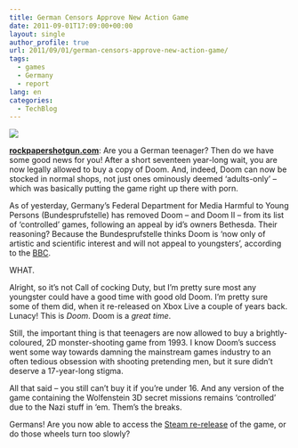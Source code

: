 ```yaml
---
title: German Censors Approve New Action Game
date: 2011-09-01T17:09:00+00:00
layout: single
author_profile: true
url: 2011/09/01/german-censors-approve-new-action-game/
tags:
  - games
  - Germany
  - report
lang: en
categories: 
  - TechBlog
---
```

[![](http://2.bp.blogspot.com/-rZt558m5VEs/Tl-0vvKHTBI/AAAAAAAAEBM/NBIPMGSw5F0/s400/idoom.jpg)](http://2.bp.blogspot.com/-rZt558m5VEs/Tl-0vvKHTBI/AAAAAAAAEBM/NBIPMGSw5F0/s1600/idoom.jpg)

**[rockpapershotgun.com](http://www.rockpapershotgun.com/)**: Are you a German teenager? Then do we have some good news for you! After a short seventeen year-long wait, you are now legally allowed to buy a copy of Doom. And, indeed, Doom can now be stocked in normal shops, not just ones ominously deemed ‘adults-only’ – which was basically putting the game right up there with porn.

As of yesterday, Germany’s Federal Department for Media Harmful to Young Persons (Bundesprufstelle) has removed Doom – and Doom II – from its list of ‘controlled’ games, following an appeal by id’s owners Bethesda. Their reasoning? Because the Bundesprufstelle thinks Doom is ‘now only of artistic and scientific interest and will not appeal to youngsters’, according to the [BBC](http://www.bbc.co.uk/news/technology-14748027).

WHAT.

Alright, so it’s not Call of cocking Duty, but I’m pretty sure most any youngster could have a good time with good old Doom. I’m pretty sure some of them did, when it re-released on Xbox Live a couple of years back. Lunacy! This is _Doom_. Doom is a _great time_.

Still, the important thing is that teenagers are now allowed to buy a brightly-coloured, 2D monster-shooting game from 1993. I know Doom’s success went some way towards damning the mainstream games industry to an often tedious obsession with shooting pretending men, but it sure didn’t deserve a 17-year-long stigma.

All that said – you still can’t buy it if you’re under 16. And any version of the game containing the Wolfenstein 3D secret missions remains ‘controlled’ due to the Nazi stuff in ‘em. Them’s the breaks.

Germans! Are you now able to access the [Steam re-release](http://store.steampowered.com/app/2280/) of the game, or do those wheels turn too slowly?